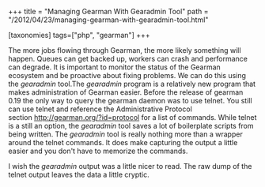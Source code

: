 +++
title = "Managing Gearman With Gearadmin Tool"
path = "/2012/04/23/managing-gearman-with-gearadmin-tool.html"

[taxonomies]
tags=["php", "gearman"]
+++

The more jobs flowing through Gearman, the more likely something will happen. Queues can get backed up, workers can crash and performance can degrade. It is important to monitor the status of the Gearman ecosystem and be proactive about fixing problems. We can do this using the <em>gearadmin</em> tool.<!-- more -->The <em>gearadmin</em> program is a relatively new program that makes administration of Gearman easier. Before the release of gearman 0.19 the only way to query the gearman daemon was to use telnet. You still can use telnet and reference the Administrative Protocol section <a href="http://gearman.org/?id=protocol">http://gearman.org/?id=protocol</a> for a list of commands. While telnet is a still an option, the <em>gearadmin</em> tool saves a lot of boilerplate scripts from being written. The <em>gearadmin</em> tool is really nothing more than a wrapper around the telnet commands. It does make capturing the output a little easier and you don't have to memorize the commands.

I wish the <em>gearadmin</em> output was a little nicer to read. The raw dump of the telnet output leaves the data a little cryptic.
